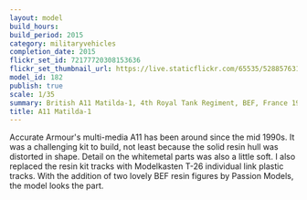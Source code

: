 ```yaml
---
layout: model
build_hours: 
build_period: 2015
category: militaryvehicles
completion_date: 2015
flickr_set_id: 72177720308153636
flickr_set_thumbnail_url: https://live.staticflickr.com/65535/52885763129_a69513843a_m.jpg
model_id: 182
publish: true
scale: 1/35
summary: British A11 Matilda-1, 4th Royal Tank Regiment, BEF, France 1940
title: A11 Matilda-1
---
```


Accurate Armour's multi-media A11 has been around since the mid 1990s. It was a challenging kit to build, not least because the solid resin hull was distorted in shape. Detail on the whitemetal parts was also a little soft. I also replaced the resin kit tracks with Modelkasten T-26 individual link plastic tracks. With the addition of two lovely BEF resin figures by Passion Models, the model looks the part.

